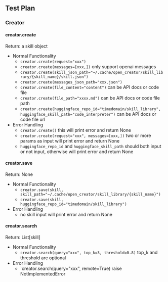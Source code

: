 

## Test Plan

### Creator

#### creator.create
Return: a skill object
- Normal Functionality
  - `creator.create(request="xxx")`
  - `creator.create(messages=[xxx,])` only support openai messages
  - `creator.create(skill_json_path="~/.cache/open_creator/skill_library/{skill_name}/skill.json")`
  - `creator.create(messages_json_path="xxx.json")`
  - `creator.create(file_content="content")` can be API docs or code file
  - `creator.create(file_path="xxxx.md")` can be API docs or code file path
  - `creator.create(huggingface_repo_id="timedomain/skill_library", huggingface_skill_path="code_interpreter")` can be API docs or code file url
- Error Handling
  - `creator.create()` this will print error and return None
  - `creator.create(request="xxx", messages=[xxx,])` two or more params as input will print error and return None
  -  `huggingface_repo_id` and `huggingface_skill_path` should both input or not input, otherwise will print error and return None

#### creator.save
Return: None
- Normal Functionality
  - `creator.save(skill, skill_path="~/.cache/open_creator/skill_library/{skill_name}")`
  - `creator.save(skill, huggingface_repo_id="timedomain/skill_library")`
- Error Handling
  - no skill input will print error and return None


#### creator.search
Return: List[skill]
- Normal Functionality
  - `creator.search(query="xxx", top_k=3, threshold=0.8)` top_k and threshold are optional
- Error Handling
  - `creator.search(query="xxx", remote=True) raise NotImplementedError


